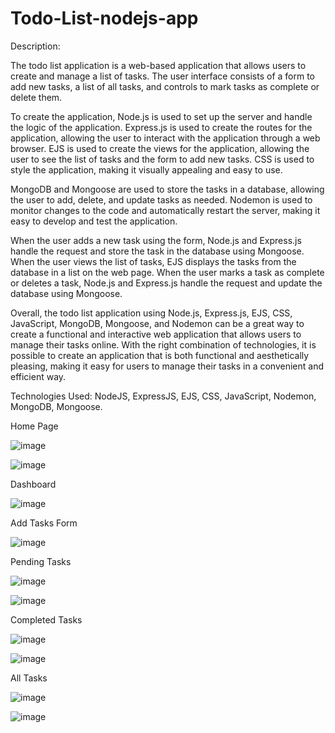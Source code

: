 # Todo-List-nodejs-app

Description:

The todo list application is a web-based application that allows users to create and manage a list of tasks. The user interface consists of a form to add new tasks, a list of all tasks, and controls to mark tasks as complete or delete them.

To create the application, Node.js is used to set up the server and handle the logic of the application. Express.js is used to create the routes for the application, allowing the user to interact with the application through a web browser. EJS is used to create the views for the application, allowing the user to see the list of tasks and the form to add new tasks. CSS is used to style the application, making it visually appealing and easy to use.

MongoDB and Mongoose are used to store the tasks in a database, allowing the user to add, delete, and update tasks as needed. Nodemon is used to monitor changes to the code and automatically restart the server, making it easy to develop and test the application.

When the user adds a new task using the form, Node.js and Express.js handle the request and store the task in the database using Mongoose. When the user views the list of tasks, EJS displays the tasks from the database in a list on the web page. When the user marks a task as complete or deletes a task, Node.js and Express.js handle the request and update the database using Mongoose.

Overall, the todo list application using Node.js, Express.js, EJS, CSS, JavaScript, MongoDB, Mongoose, and Nodemon can be a great way to create a functional and interactive web application that allows users to manage their tasks online. With the right combination of technologies, it is possible to create an application that is both functional and aesthetically pleasing, making it easy for users to manage their tasks in a convenient and efficient way.

Technologies Used: NodeJS, ExpressJS, EJS, CSS, JavaScript, Nodemon, MongoDB, Mongoose.


Home Page

![image](https://user-images.githubusercontent.com/92246613/225232515-4c100b6b-52e4-40f8-a6d4-85e30dc2f5e7.png)

![image](https://user-images.githubusercontent.com/92246613/225232670-274683a9-0dd6-488f-b40e-677e55ab21fa.png)


Dashboard

![image](https://user-images.githubusercontent.com/92246613/225232960-da554f1f-ba4a-41f8-9856-edaebe339d76.png)

Add Tasks Form

![image](https://user-images.githubusercontent.com/92246613/225238829-05433362-5b16-454c-92d5-5e536fe6912e.png)


Pending Tasks

![image](https://user-images.githubusercontent.com/92246613/225239140-226f8eae-d8b8-4055-8a68-d85d523c2422.png)

![image](https://user-images.githubusercontent.com/92246613/225239221-caf86f3d-ef17-4d18-80a6-c72123ff5444.png)


Completed Tasks

![image](https://user-images.githubusercontent.com/92246613/225239406-98b7ba7d-df97-4d27-bb66-596a32187d87.png)

![image](https://user-images.githubusercontent.com/92246613/225239460-c811e0f3-e703-453a-bfef-2579bb83692a.png)


All Tasks

![image](https://user-images.githubusercontent.com/92246613/225239841-4b5d77f0-4a54-4339-b6b3-b6a1be6776b5.png)

![image](https://user-images.githubusercontent.com/92246613/225239994-a5217721-e687-480e-9639-8a969410bb8f.png)


